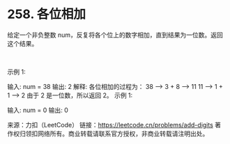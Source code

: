 # 258. 各位相加

给定一个非负整数 num，反复将各个位上的数字相加，直到结果为一位数。返回这个结果。

 

示例 1:

输入: num = 38
输出: 2 
解释: 各位相加的过程为：
38 --> 3 + 8 --> 11
11 --> 1 + 1 --> 2
由于 2 是一位数，所以返回 2。
示例 1:

输入: num = 0
输出: 0

来源：力扣（LeetCode）
链接：https://leetcode.cn/problems/add-digits
著作权归领扣网络所有。商业转载请联系官方授权，非商业转载请注明出处。
